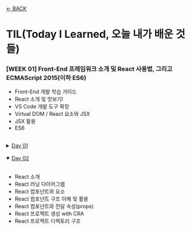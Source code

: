 [← BACK](../README.md)

# TIL(Today I Learned, 오늘 내가 배운 것들)

### [WEEK 01] Front-End 프레임워크 소개 및 React 사용법, 그리고 ECMAScript 2015(이하 ES6) 

+ Front-End 개발 학습 가이드
+ React 소개 및 맛보기!
+ VS Code 개발 도구 확장
+ Virtual DOM / React 요소와 JSX
+ JSX 활용
+ ES6

<br/>

<details>
  <!-- summary 요소는 클릭 가능해야 하므로 내부에 a, button 요소를 포함하지 않는 것이 권장됩니다. -->
  <summary><a href="./D01.md">Day 01</a></summary><br/>

  + React 학습에 앞서 공부해야 할 것들!
  + Front-End 개발 학습 로드맵 
  + 프로그래밍 언어 환경 
  + 프레임워크를 사용하는 이유 
</details>

<br/>

<details open>
  <summary><a href="./D02.md">Day 02</a></summary><br/>

  + React 소개 
  + React 러닝 다이어그램 
  + React 컴포넌트와 요소 
  + React 컴포넌트 구조 이해 및 활용
  + React 컴포넌트와 전달 속성(props) 
  + React 프로젝트 생성 with CRA
  + React 프로젝트 디렉토리 구조
</details>